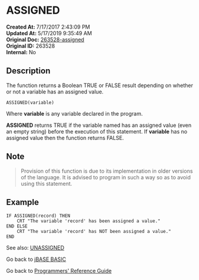 # ASSIGNED

**Created At:** 7/17/2017 2:43:09 PM  
**Updated At:** 5/17/2019 9:35:49 AM  
**Original Doc:** [263528-assigned](https://docs.jbase.com/36868-jbase-basic/263528-assigned)  
**Original ID:** 263528  
**Internal:** No  

## Description

The function returns a Boolean TRUE or FALSE result depending on whether or not a variable has an assigned value.

```
ASSIGNED(variable)
```

Where **variable** is any variable declared in the program.

**ASSIGNED** returns TRUE if the variable named has an assigned value (even an empty string) before the execution of this statement. If **variable** has no assigned value then the function returns FALSE.

## Note

> Provision of this function is due to its implementation in older versions of the language. It is advised to program in such a way so as to avoid using this statement.

## Example

```
IF ASSIGNED(record) THEN
    CRT "The variable 'record' has been assigned a value."
END ELSE
    CRT "The variable 'record' has NOT been assigned a value."
END
```

See also: [UNASSIGNED](./../unassigned)

Go back to [jBASE BASIC](./../README.md)

Go back to [Programmers' Reference Guide](./../../reference-guides/jbc/README.md)
